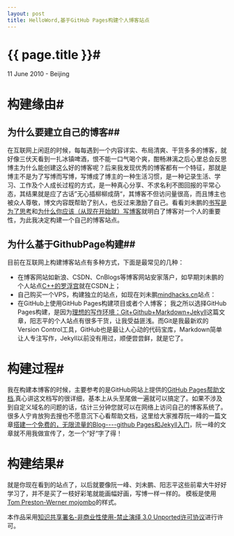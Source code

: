 ```yaml
---
layout: post
title: HelloWord,基于GitHub Pages构建个人博客站点
---
```


# {{ page.title }}#
11 June 2010 - Beijing

# 构建缘由#

## 为什么要建立自己的博客##

在互联网上闲逛的时候，每每遇到一个内容详实、布局清爽、干货多多的博客，就好像三伏天看到一扎冰镇啤酒，恨不能一口气喝个爽，酣畅淋漓之后心里总会反思博主为什么能创建这么好的博客呢？后来我发现优秀的博客都有一个特征，那就是博主不是为了写博而写博，写博成了博主的一种生活习惯，是一种记录生活、学习、工作及个人成长过程的方式，是一种真心分享、不求名利不图回报的平常心态，其结果就是应了古话”无心插柳柳成荫“，其博客不但访问量很高，而且博主也被众人尊敬，博文内容既帮助了别人，也反过来激励了自己。看看刘未鹏的[书写是为了思考](http://mindhacks.cn/2009/02/09/writing-is-better-thinking/)和[为什么你应该（从现在开始就）写博客](http://mindhacks.cn/2009/02/15/why-you-should-start-blogging-now/)就明白了博客对一个人的重要性，为此我决定构建一个自己的博客站点。

## 为什么基于GithubPage构建##

目前在互联网上构建博客站点有多种方式，下面是最常见的几种：
- 在博客网站如新浪、CSDN、CnBlogs等博客网站安家落户，如早期刘未鹏的个人站点[C++的罗浮宫](http://blog.csdn.net/pongba/)就在CSDN上；
- 自己购买一个VPS，构建独立的站点，如现在刘未鹏[mindhacks.cn](http://mindhacks.cn/)站点：
- 在GitHub上使用GitHub Pages构建项目或者个人博客；
我之所以选择GitHub Pages构建，是因为[理想的写作环境：Git+Github+Markdown+Jekyll](http://www.yangzhiping.com/tech/writing-space.html)这篇文章，阳志平的个人站点有很多干货，让我受益匪浅。而Git是我最新欢的Version Control工具，GitHub也是最让人心动的代码宝库，Markdown简单让人专注写作，Jekyll以前没有用过，顺便尝尝鲜，就是它了。

# 构建过程#

我在构建本博客的时候，主要参考的是GitHub网站上提供的[GitHub Pages帮助文档](https://help.github.com/categories/20/articles),真心讲这文档写的很详细，基本上从头至尾做一遍就可以搞定了。如果不涉及到自定义域名的问题的话，估计三分钟您就可以在网络上访问自己的博客系统了。很多人宁肯放狗去搜也不愿意沉下心看帮助文档，这里给大家推荐阮一峰的一篇文章[搭建一个免费的，无限流量的Blog----github Pages和Jekyll入门](http://www.ruanyifeng.com/blog/2012/08/blogging_with_jekyll.html)，阮一峰的文章就不用我做宣传了，怎一个”好“字了得！

# 构建结果#

就是你现在看到的站点了，以后就要像阮一峰、刘未鹏、阳志平这些前辈大牛好好学习了，并不是买了一枝好彩笔就能画幅好画，写博一样一样的。 
模板是使用[Tom Preston-Werner mojombo](https://github.com/mojombo/mojombo.github.io.git)的样式。

本作品采用[知识共享署名-非商业性使用-禁止演绎 3.0 Unported许可协议](http://creativecommons.org/licenses/by-nc-nd/3.0/)进行许可。